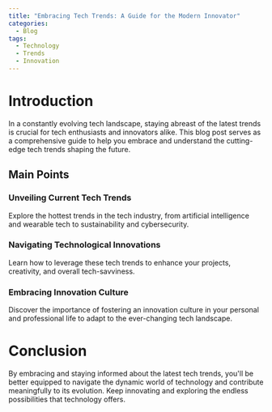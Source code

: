 ```yaml
---
title: "Embracing Tech Trends: A Guide for the Modern Innovator"
categories:
  - Blog
tags:
  - Technology
  - Trends
  - Innovation
---
```


# Introduction
In a constantly evolving tech landscape, staying abreast of the latest trends is crucial for tech enthusiasts and innovators alike. This blog post serves as a comprehensive guide to help you embrace and understand the cutting-edge tech trends shaping the future.

## Main Points
### Unveiling Current Tech Trends
Explore the hottest trends in the tech industry, from artificial intelligence and wearable tech to sustainability and cybersecurity.

### Navigating Technological Innovations
Learn how to leverage these tech trends to enhance your projects, creativity, and overall tech-savviness.

### Embracing Innovation Culture
Discover the importance of fostering an innovation culture in your personal and professional life to adapt to the ever-changing tech landscape.

# Conclusion
By embracing and staying informed about the latest tech trends, you'll be better equipped to navigate the dynamic world of technology and contribute meaningfully to its evolution. Keep innovating and exploring the endless possibilities that technology offers.